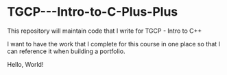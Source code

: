 # TGCP---Intro-to-C-Plus-Plus
This repository will maintain code that I write for TGCP - Intro to C++

I want to have the work that I complete for this course in one place so that I can reference it when building a portfolio.

Hello, World!

